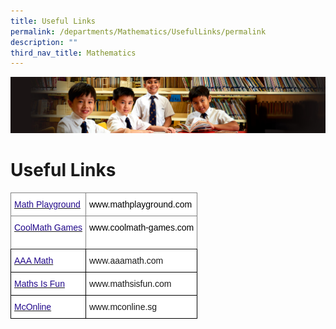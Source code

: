 ```yaml
---
title: Useful Links
permalink: /departments/Mathematics/UsefulLinks/permalink
description: ""
third_nav_title: Mathematics
---
```

![](/images/Sub-banner1.jpg)

Useful Links
============

<style type="text/css">
.tg  {border-collapse:collapse;border-spacing:0;}
.tg td{border-color:black;border-style:solid;border-width:1px;font-family:Arial, sans-serif;font-size:14px;
  overflow:hidden;padding:10px 5px;word-break:normal;}
.tg th{border-color:black;border-style:solid;border-width:1px;font-family:Arial, sans-serif;font-size:14px;
  font-weight:normal;overflow:hidden;padding:10px 5px;word-break:normal;}
.tg .tg-ycr8{background-color:#ffffff;text-align:left;vertical-align:top}
.tg .tg-l10g{background-color:#ffffff;color:#21088A;text-align:left;vertical-align:top}
.tg .tg-2hr9{background-color:#ffffff;border-color:inherit;color:#21088A;text-align:left;vertical-align:top}
.tg .tg-mq6t{background-color:#ffffff;border-color:inherit;color:#000000;text-align:left;vertical-align:middle}
.tg .tg-y0hg{background-color:#ffffff;text-align:left;vertical-align:middle}
</style>
<table class="tg">
<thead>
  <tr>
    <th class="tg-2hr9"><a href="http://www.mathplayground.com/" target="_blank" rel="noopener noreferrer"><span style="text-decoration:none;color:#21088A">Math Playground</span></a></th>
    <th class="tg-mq6t">www.mathplayground.com<br></th>
  </tr>
</thead>
<tbody>
  <tr>
    <td class="tg-2hr9"><a href="http://www.coolmath-games.com/" target="_blank" rel="noopener noreferrer"><span style="text-decoration:none;color:#21088A">CoolMath Games</span></a></td>
    <td class="tg-mq6t">www.coolmath-games.com<br><br></td>
  </tr>
  <tr>
    <td class="tg-l10g"><a href="http://www.aaamath.com/" target="_blank" rel="noopener noreferrer"><span style="text-decoration:none;color:#21088A">AAA Math</span></a></td>
    <td class="tg-y0hg">www.aaamath.com<br></td>
  </tr>
  <tr>
    <td class="tg-l10g"><a href="http://www.mathsisfun.com/" target="_blank" rel="noopener noreferrer"><span style="text-decoration:none;color:#21088A">Maths Is Fun</span></a></td>
    <td class="tg-y0hg">www.mathsisfun.com<br></td>
  </tr>
  <tr>
    <td class="tg-l10g"><a href="http://www.mconline.sg/" target="_blank" rel="noopener noreferrer"><span style="text-decoration:none;color:#21088A">McOnline</span></a></td>
    <td class="tg-ycr8">www.mconline.sg<br></td>
  </tr>
</tbody>
</table>